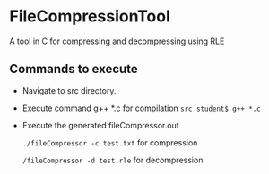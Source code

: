 # FileCompressionTool
A tool in C for compressing and decompressing using RLE

## Commands to execute
* Navigate to src directory.
* Execute command g++ *.c for compilation
  `src student$ g++ *.c`
* Execute the generated fileCompressor.out
  
  `./fileCompressor -c test.txt` for compression
  
  `/fileCompressor -d test.rle` for decompression

